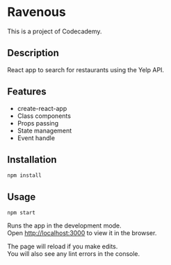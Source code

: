 # Ravenous

This is a project of Codecademy.

## Description

React app to search for restaurants using the Yelp API.

## Features

- create-react-app
- Class components
- Props passing
- State management
- Event handle

## Installation

`npm install`

## Usage

`npm start`

Runs the app in the development mode.\
Open [http://localhost:3000](http://localhost:3000) to view it in the browser.

The page will reload if you make edits.\
You will also see any lint errors in the console.
